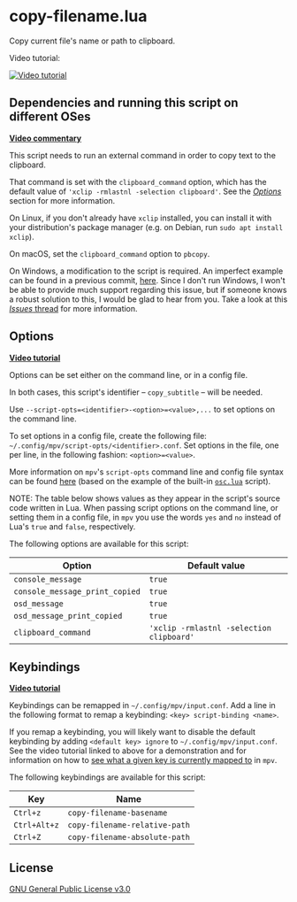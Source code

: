 # copy-filename.lua

Copy current file's name or path to clipboard.

Video tutorial:

[![Video tutorial](https://img.youtube.com/vi/SSL9wm2l5SQ/0.jpg)](https://youtu.be/SSL9wm2l5SQ&t=14m25s)

## Dependencies and running this script on different OSes

[**Video commentary**](https://youtu.be/SSL9wm2l5SQ&t=0:58)

This script needs to run an external command in order to copy text to the clipboard.

That command is set with the `clipboard_command` option, which has the default value of `'xclip -rmlastnl -selection clipboard'`. See the [_Options_](#options) section for more information.

On Linux, if you don't already have `xclip` installed, you can install it with your distribution's package manager (e.g. on Debian, run `sudo apt install xclip`).

On macOS, set the `clipboard_command` option to `pbcopy`.

On Windows, a modification to the script is required. An imperfect example can be found in a previous commit, [here](https://github.com/linguisticmind/mpv-scripts/blob/9d42934a319eb94226abde0851fd4548bc8463a2/copy-subtitle/win/copy-subtitle.lua). Since I don't run Windows, I won't be able to provide much support regarding this issue, but if someone knows a robust solution to this, I would be glad to hear from you. Take a look at this [_Issues_ thread](https://github.com/linguisticmind/mpv-scripts/issues/1) for more information.

## Options

[**Video tutorial**](https://youtu.be/rm1cSU88U2Y&t=6m01s)

Options can be set either on the command line, or in a config file.

In both cases, this script's identifier&nbsp;&ndash; `copy_subtitle`&nbsp;&ndash; will be needed.

Use `--script-opts=<identifier>-<option>=<value>,...` to set options on the command line.

To set options in a config file, create the following file: `~/.config/mpv/script-opts/<identifier>.conf`. Set options in the file, one per line, in the following fashion: `<option>=<value>`.

More information on `mpv`'s `script-opts` command line and config file syntax can be found [here](https://mpv.io/manual/stable/#configuration) (based on the example of the built-in [`osc.lua`](https://github.com/mpv-player/mpv/blob/master/player/lua/osc.lua) script).

NOTE: The table below shows values as they appear in the script's source code written in Lua. When passing script options on the command line, or setting them in a config file, in `mpv` you use the words `yes` and `no` instead of Lua's `true` and `false`, respectively.

The following options are available for this script:

| Option | Default value |
| --- | --- |
| `console_message` | `true` |
| `console_message_print_copied` | `true` |
| `osd_message` | `true` |
| `osd_message_print_copied` | `true` |
| `clipboard_command` | `'xclip -rmlastnl -selection clipboard'` |

## Keybindings

[**Video tutorial**](https://youtu.be/rm1cSU88U2Y&t=12m44s)

Keybindings can be remapped in `~/.config/mpv/input.conf`. Add a line in the following format to remap a keybinding: `<key> script-binding <name>`.

If you remap a keybinding, you will likely want to disable the default keybinding by adding `<default key> ignore` to `~/.config/mpv/input.conf`. See the video tutorial linked to above for a demonstration and for information on how to [see what a given key is currently mapped to](https://youtu.be/rm1cSU88U2Y&t=15m06s) in `mpv`.

The following keybindings are available for this script:

| Key | Name |
| --- | --- |
| `Ctrl+z` | `copy-filename-basename` |
| `Ctrl+Alt+z` | `copy-filename-relative-path` |
| `Ctrl+Z` | `copy-filename-absolute-path` |

## License

[GNU General Public License v3.0](LICENSE)
